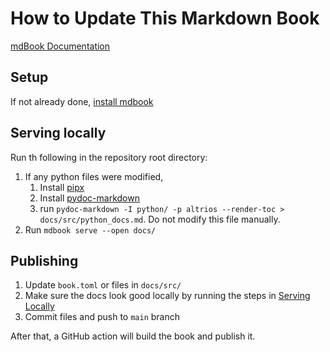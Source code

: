 # How to Update This Markdown Book

[mdBook Documentation](https://rust-lang.github.io/mdBook/)

## Setup

If not already done, [install mdbook](https://rust-lang.github.io/mdBook/guide/installation.html)


## Serving locally
Run th following in the repository root directory: 
1. If any python files were modified, 
    1. Install [pipx](https://github.com/pypa/pipx#install-pipx)
    1. Install [pydoc-markdown](https://niklasrosenstein.github.io/pydoc-markdown/#installation-)
    1. run `pydoc-markdown -I python/ -p altrios --render-toc > docs/src/python_docs.md`. Do not modify this file manually. 
1. Run `mdbook serve --open docs/`


## Publishing
1. Update `book.toml` or files in `docs/src/`
1. Make sure the docs look good locally by running the steps in [Serving Locally](#serving-locally)
1. Commit files and push to `main` branch

After that, a GitHub action will build the book and publish it.
